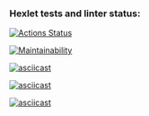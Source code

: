 ### Hexlet tests and linter status:
[![Actions Status](https://github.com/Hanabiiiko/backend-project-44/actions/workflows/hexlet-check.yml/badge.svg)](https://github.com/Hanabiiiko/backend-project-44/actions)

[![Maintainability](https://api.codeclimate.com/v1/badges/272a676277e518c6facd/maintainability)](https://codeclimate.com/github/Hanabiiiko/backend-project-44/maintainability)

[![asciicast](https://asciinema.org/a/keNXUbHBwQHAOZuzINZSnMcsa.svg)](https://asciinema.org/a/keNXUbHBwQHAOZuzINZSnMcsa)

[![asciicast](https://asciinema.org/a/qojuZyco4hxiUEVVGeJNpFOf4.svg)](https://asciinema.org/a/qojuZyco4hxiUEVVGeJNpFOf4)

[![asciicast](https://asciinema.org/a/RB0cy2dYXZP5hP1XsyavN6Upn.svg)](https://asciinema.org/a/RB0cy2dYXZP5hP1XsyavN6Upn)